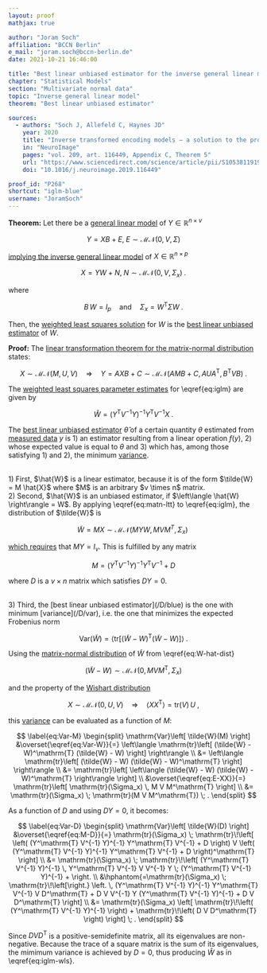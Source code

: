 ```yaml
---
layout: proof
mathjax: true

author: "Joram Soch"
affiliation: "BCCN Berlin"
e_mail: "joram.soch@bccn-berlin.de"
date: 2021-10-21 16:46:00

title: "Best linear unbiased estimator for the inverse general linear model"
chapter: "Statistical Models"
section: "Multivariate normal data"
topic: "Inverse general linear model"
theorem: "Best linear unbiased estimator"

sources:
  - authors: "Soch J, Allefeld C, Haynes JD"
    year: 2020
    title: "Inverse transformed encoding models – a solution to the problem of correlated trial-by-trial parameter estimates in fMRI decoding"
    in: "NeuroImage"
    pages: "vol. 209, art. 116449, Appendix C, Theorem 5"
    url: "https://www.sciencedirect.com/science/article/pii/S1053811919310407"
    doi: "10.1016/j.neuroimage.2019.116449"

proof_id: "P268"
shortcut: "iglm-blue"
username: "JoramSoch"
---
```



**Theorem:** Let there be a [general linear model](/D/glm) of $Y \in \mathbb{R}^{n \times v}$

$$ \label{eq:glm}
Y = X B + E, \; E \sim \mathcal{MN}(0, V, \Sigma)
$$

[implying the inverse general linear model](/P/iglm-dist) of $X \in \mathbb{R}^{n \times p}$

$$ \label{eq:iglm}
X = Y W + N, \; N \sim \mathcal{MN}(0, V, \Sigma_x) \; .
$$

where 

$$ \label{eq:BW-Sx}
B \, W = I_p \quad \text{and} \quad \Sigma_x = W^\mathrm{T} \Sigma W \; .
$$

Then, the [weighted least squares solution](/P/glm-wls) for $W$ is the [best linear unbiased estimator](/D/blue) of $W$.


**Proof:** The [linear transformation theorem for the matrix-normal distribution](/P/matn-ltt) states:

$$ \label{eq:matn-ltt}
X \sim \mathcal{MN}(M, U, V) \quad \Rightarrow \quad Y = AXB + C \sim \mathcal{MN}(AMB+C, AUA^\mathrm{T}, B^\mathrm{T}VB) \; .
$$

The [weighted least squares parameter estimates](/P/glm-wls) for \eqref{eq:iglm} are given by

$$ \label{eq:iglm-wls}
\hat{W} = (Y^\mathrm{T} V^{-1} Y)^{-1} Y^\mathrm{T} V^{-1} X \; .
$$

The [best linear unbiased estimator](/D/blue) $\hat{\theta}$ of a certain quantity $\theta$ estimated from [measured data](/D/data) $y$ is 1) an estimator resulting from a linear operation $f(y)$, 2) whose expected value is equal to $\theta$ and 3) which has, among those satisfying 1) and 2), the minimum [variance](/D/var).

<br>
1) First, $\hat{W}$ is a linear estimator, because it is of the form $\tilde{W} = M \hat{X}$ where $M$ is an arbitrary $v \times n$ matrix.

<br>
2) Second, $\hat{W}$ is an unbiased estimator, if $\left\langle \hat{W} \right\rangle = W$. By applying \eqref{eq:matn-ltt} to \eqref{eq:iglm}, the distribution of $\tilde{W}$ is

$$ \label{eq:W-hat-dist}
\tilde{W} = M X \sim \mathcal{MN}(M Y W, M V M^T, \Sigma_x) \;
$$

[which requires](/P/matn-mean) that $M Y = I_v$. This is fulfilled by any matrix

$$ \label{eq:M-D}
M = (Y^\mathrm{T} V^{-1} Y)^{-1} Y^\mathrm{T} V^{-1} + D
$$

where $D$ is a $v \times n$ matrix which satisfies $D Y = 0$.

<br>
3) Third, the [best linear unbiased estimator](/D/blue) is the one with minimum [variance](/D/var), i.e. the one that minimizes the expected Frobenius norm

$$ \label{eq:Var-W}
\mathrm{Var}\left( \tilde{W} \right) = \left\langle \mathrm{tr}\left[ (\tilde{W} - W)^\mathrm{T} (\tilde{W} - W) \right] \right\rangle \; .
$$

Using the [matrix-normal distribution](/D/matn) of $\tilde{W}$ from \eqref{eq:W-hat-dist}

$$ \label{eq:W-hat-W-dist}
\left( \tilde{W} - W \right) \sim \mathcal{MN}(0, M V M^\mathrm{T}, \Sigma_x)
$$

and the property of the [Wishart distribution](/D/wish)

$$ \label{eq:E-XX}
X \sim \mathcal{MN}(0, U, V) \quad \Rightarrow \quad \left\langle X X^\mathrm{T} \right\rangle = \mathrm{tr}(V) \, U \; ,
$$

this [variance](/D/var) can be evaluated as a function of $M$:

$$ \label{eq:Var-M}
\begin{split}
\mathrm{Var}\left[ \tilde{W}(M) \right] &\overset{\eqref{eq:Var-W}}{=} \left\langle \mathrm{tr}\left[ (\tilde{W} - W)^\mathrm{T} (\tilde{W} - W) \right] \right\rangle \\
&= \left\langle \mathrm{tr}\left[ (\tilde{W} - W) (\tilde{W} - W)^\mathrm{T} \right] \right\rangle \\
&= \mathrm{tr}\left[ \left\langle (\tilde{W} - W) (\tilde{W} - W)^\mathrm{T} \right\rangle \right] \\
&\overset{\eqref{eq:E-XX}}{=} \mathrm{tr}\left[ \mathrm{tr}(\Sigma_x) \, M V M^\mathrm{T} \right] \\
&= \mathrm{tr}(\Sigma_x) \; \mathrm{tr}(M V M^\mathrm{T}) \; .
\end{split}
$$

As a function of $D$ and using $D Y = 0$, it becomes:

$$ \label{eq:Var-D}
\begin{split}
\mathrm{Var}\left[ \tilde{W}(D) \right] &\overset{\eqref{eq:M-D}}{=} \mathrm{tr}(\Sigma_x) \; \mathrm{tr}\!\left[ \left( (Y^\mathrm{T} V^{-1} Y)^{-1} Y^\mathrm{T} V^{-1} + D \right) V \left( (Y^\mathrm{T} V^{-1} Y)^{-1} Y^\mathrm{T} V^{-1} + D \right)^\mathrm{T} \right] \\
&= \mathrm{tr}(\Sigma_x) \; \mathrm{tr}\!\left[ (Y^\mathrm{T} V^{-1} Y)^{-1} \, Y^\mathrm{T} V^{-1} V V^{-1} Y \; (Y^\mathrm{T} V^{-1} Y)^{-1} + \right. \\
&\hphantom{=\mathrm{tr}(\Sigma_x) \; \mathrm{tr}\!\left[\right.} \left. \, (Y^\mathrm{T} V^{-1} Y)^{-1} Y^\mathrm{T} V^{-1} V D^\mathrm{T} + D V V^{-1} Y (Y^\mathrm{T} V^{-1} Y)^{-1} + D V D^\mathrm{T} \right] \\
&= \mathrm{tr}(\Sigma_x) \left[ \mathrm{tr}\!\left( (Y^\mathrm{T} V^{-1} Y)^{-1} \right) + \mathrm{tr}\!\left( D V D^\mathrm{T} \right) \right] \; .
\end{split}
$$

Since $D V D^\mathrm{T}$ is a positive-semidefinite matrix, all its eigenvalues are non-negative. Because the trace of a square matrix is the sum of its eigenvalues, the mimimum variance is achieved by $D = 0$, thus producing $\hat{W}$ as in \eqref{eq:iglm-wls}.